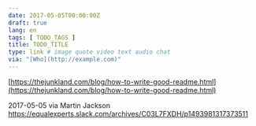 ```yaml
---
date: 2017-05-05T00:00:00Z
draft: true
lang: en
tags: [ TODO_TAGS ]
title: TODO_TITLE
type: link # image quote video text audio chat
via: "[Who](http://example.com)"
---
```



[https://thejunkland.com/blog/how-to-write-good-readme.html](https://thejunkland.com/blog/how-to-write-good-readme.html)

2017-05-05 via Martin Jackson
https://equalexperts.slack.com/archives/C03L7FXDH/p1493981317373511

